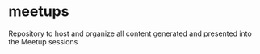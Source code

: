 # meetups
Repository to host and organize all content generated and presented into the Meetup sessions
